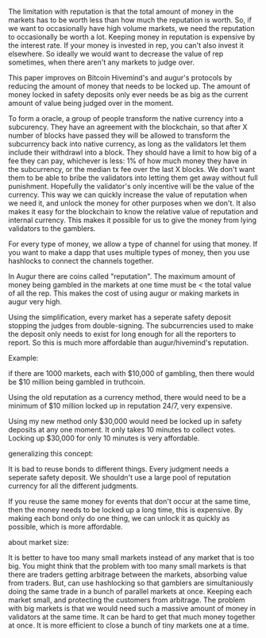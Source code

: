 The limitation with reputation is that the total amount of money in the markets has to be worth less than how much the reputation is worth. So, if we want to occasionally have high volume markets, we need the reputation to occasionally be worth a lot. Keeping money in reputation is expensive by the interest rate. If your money is invested in rep, you can't also invest it elsewhere. So ideally we would want to decrease the value of rep sometimes, when there aren't any markets to judge over.

This paper improves on Bitcoin Hivemind's and augur's protocols by reducing the amount of money that needs to be locked up. The amount of money locked in safety deposits only ever needs be as big as the current amount of value being judged over in the moment.

To form a oracle, a group of people transform the native currency into a subcurency. They have an agreement with the blockchain, so that after X number of blocks have passed they will be allowed to transform the subcurrency back into native currency, as long as the validators let them include their withdrawl into a block.
They should have a limit to how big of a fee they can pay, whichever is less: 1% of how much money they have in the subcurrency, or the median tx fee over the last X blocks. We don't want them to be able to bribe the validators into letting them get away without full punishment. Hopefully the validator's only incentive will be the value of the currency.
This way we can quickly increase the value of reputation when we need it, and unlock the money for other purposes when we don't.
It also makes it easy for the blockchain to know the relative value of reputation and internal currency.
This makes it possible for us to give the money from lying validators to the gamblers.

For every type of money, we allow a type of channel for using that money. If you want to make a dapp that uses multiple types of money, then you use hashlocks to connect the channels together.


In Augur there are coins called "reputation". The maximum amount of money being gambled in the markets at one time must be < the total value of all the rep. This makes the cost of using augur or making markets in augur very high.


Using the simplification, every market has a seperate safety deposit stopping the judges from double-signing. The subcurrencies used to make the deposit only needs to exist for long enough for all the reporters to report. So this is much more affordable than augur/hivemind's reputation.


Example:

if there are 1000 markets, each with $10,000 of gambling, then there would be $10 million being gambled in truthcoin.

Using the old reputation as a currency method, there would need to be a minimum of $10 million locked up in reputation 24/7, very expensive.

Using my new method only $30,000 would need be locked up in safety deposits at any one moment. It only takes 10 minutes to collect votes. Locking up $30,000 for only 10 minutes is very affordable.



generalizing this concept:

It is bad to reuse bonds to different things. Every judgment needs a seperate safety deposit. We shouldn't use a large pool of reputation currency for all the different judgments.

If you reuse the same money for events that don't occur at the same time, then the money needs to be locked up a long time, this is expensive. By making each bond only do one thing, we can unlock it as quickly as possible, which is more affordable.


about market size:

It is better to have too many small markets instead of any market that is too big.
You might think that the problem with too many small markets is that there are traders getting arbitrage between the markets, absorbing value from traders. But, can use hashlocking so that gamblers are simultaniously doing the same trade in a bunch of parallel markets at once. Keeping each market small, and protecting the customers from arbitrage.
The problem with big markets is that we would need such a massive amount of money in validators at the same time. It can be hard to get that much money together at once. It is more efficient to close a bunch of tiny markets one at a time.